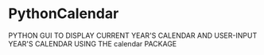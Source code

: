 # PythonCalendar
PYTHON GUI TO DISPLAY CURRENT YEAR'S CALENDAR AND USER-INPUT YEAR'S CALENDAR USING THE calendar PACKAGE
